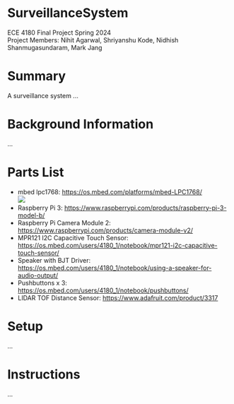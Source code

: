 # SurveillanceSystem
ECE 4180 Final Project Spring 2024 <br />
Project Members: Nihit Agarwal, Shriyanshu Kode, Nidhish Shanmugasundaram, Mark Jang

# Summary
A surveillance system ...

# Background Information
...

# Parts List
- mbed lpc1768: https://os.mbed.com/platforms/mbed-LPC1768/ <br />
 ![](https://os.mbed.com/media/cache/platforms/LPC1768.jpg.250x250_q85.jpg)
- Raspberry Pi 3: https://www.raspberrypi.com/products/raspberry-pi-3-model-b/
- Raspberry Pi Camera Module 2: https://www.raspberrypi.com/products/camera-module-v2/
- MPR121 I2C Capacitive Touch Sensor: https://os.mbed.com/users/4180_1/notebook/mpr121-i2c-capacitive-touch-sensor/
- Speaker with BJT Driver: https://os.mbed.com/users/4180_1/notebook/using-a-speaker-for-audio-output/
- Pushbuttons x 3: https://os.mbed.com/users/4180_1/notebook/pushbuttons/
- LIDAR TOF Distance Sensor: https://www.adafruit.com/product/3317
 

# Setup
...

# Instructions
...
